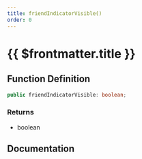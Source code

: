 ```yaml
---
title: friendIndicatorVisible()
order: 0
---
```


# {{ $frontmatter.title }}

## Function Definition

```ts
public friendIndicatorVisible: boolean;
```

### Returns

* boolean

## Documentation

<!--@include: ./parts/friendIndicatorVisible.md-->
